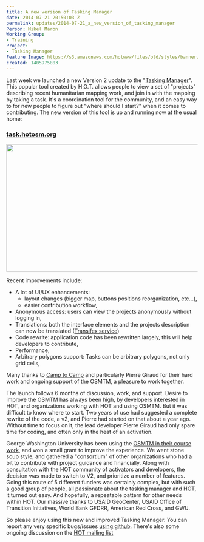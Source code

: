 ```yaml
---
title: A new version of Tasking Manager
date: 2014-07-21 20:50:03 Z
permalink: updates/2014-07-21_a_new_version_of_tasking_manager
Person: Mikel Maron
Working Group:
- Training
Project:
- Tasking Manager
Feature Image: https://s3.amazonaws.com/hotwww/files/old/styles/banner/public/task_manager_v2_screenshot_CAR_example.png
created: 1405975803
---
```


Last week we launched a new Version 2 update to the "<a href="http://tasks.hotosm.org">Tasking Manager</a>". This popular tool created by H.O.T.  allows people to view a set of "projects" describing recent humanitarian mapping work, and join in with the mapping by taking a task. It's a coordination tool for the community, and an easy way to for new people to figure out "where should I start?" when it comes to contributing. The new version of this tool is up and running now at the usual home:

<h3><a href="http://tasks.hotosm.org">task.hotosm.org</a></h3>

<img class="image-large" title="Task Manager V2 Screenshot showing the latest project in CAR" src="https://s3.amazonaws.com/hotwww/files/old/styles/large/public/task_manager_v2_screenshot_CAR_example.png?itok=Q35ytxKl" alt="" style="width:510px;height:336px">

Recent improvements include:
<ul><li>A lot of UI/UX enhancements:
  <ul>
  <li>layout changes (bigger map, buttons positions reorganization, etc...),</li>
  <li>easier contribution workflow,</li>
  </ul></li>
<li>Anonymous access: users can view the projects anonymously without logging in,</li>
<li>Translations: both the interface elements and the projects description can now be translated (<a href="https://www.transifex.com/projects/p/osm-tasking-manager2/">Transifex service</a>)</li>
<li>Code rewrite: application code has been rewritten largely, this will help developers to contribute,</li>
<li>Performance,</li>
<li>Arbitrary polygons support: Tasks can be arbitrary polygons, not only grid cells,</li>
</ul>

Many thanks to <a href="http://www.camptocamp.com/">Camp to Camp</a> and particularly Pierre Giraud for their hard work and ongoing support of the OSMTM, a pleasure to work together.

The launch follows 6 months of discussion, work, and support. Desire to improve the OSMTM has always been high, by developers interested in HOT, and organizations working with HOT and using OSMTM. But it was difficult to know where to start. Two years of use had suggested a complete rewrite of the code, a v2, and Pierre had started on that about a year ago. Without time to focus on it, the lead developer Pierre Giraud had only spare time for coding, and often only in the heat of an activation. 

George Washington University has been using the <a href="http://stateofthemap.us/session/osm-in-the-classroom/">OSMTM in their course work</a>, and won a small grant to improve the experience. We went stone soup style, and gathered a "consortium" of other organizations who had a bit to contribute with project guidance and financially. Along with consultation with the HOT community of activators and developers, the decision was made to switch to V2, and prioritize a number of features. Going this route of 5 different funders was certainly complex, but with such a good group of people, all passionate about the tasking manager and HOT, it turned out easy. And hopefully, a repeatable pattern for other needs within HOT. Our massive thanks to USAID GeoCenter, USAID Office of Transition Initiatives, World Bank GFDRR, American Red Cross, and GWU.

So please enjoy using this new and improved Tasking Manager. You can report any very specific bugs/issues <a href="http://github.com/hotosm/osm-tasking-manager2">using github</a>. There's also some ongoing discussion on the <a href="https://lists.openstreetmap.org/listinfo/hot">HOT mailing list</a>

